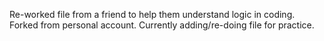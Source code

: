 Re-worked file from a friend to help them understand logic in coding. Forked from personal account. Currently adding/re-doing file for practice.
